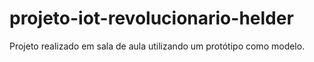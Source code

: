 # projeto-iot-revolucionario-helder
Projeto realizado em sala de aula utilizando um protótipo como modelo.
